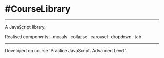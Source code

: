# #CourseLibrary
---
A JavaScript library.

Realised components:
  -modals
  -collapse
  -carousel
  -dropdown
  -tab

---
Developed on course 'Practice JavaScript. Advanced Level.'.
